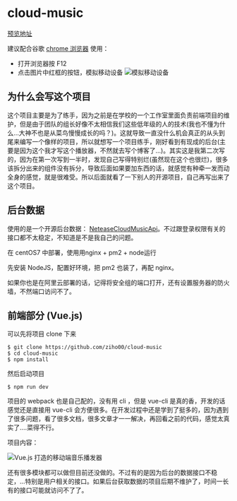# cloud-music

[预览地址](http://116.62.70.150/player/)

建议配合谷歌 [chrome 浏览器](https://www.google.cn/chrome/index.html) 使用：

+ 打开浏览器按 F12
+ 点击图片中红框的按钮，模拟移动设备
![模拟移动设备](http://116.62.70.150/static/image/模拟移动设备.jpg)

## 为什么会写这个项目

这个项目主要是为了练手，因为之前是在学校的一个工作室里面负责前端项目的维护，但是由于团队的组长好像不太相信我们这些低年级的人的技术(我也不懂为什么...大神不也是从菜鸟慢慢成长的吗？)。这就导致一直没什么机会真正的从头到尾来编写一个像样的项目，所以就想写一个项目练手，刚好看到有现成的后台(主要是因为这个我才写这个播放器，不然就去写个博客了...)。其实这是我第二次写的，因为在第一次写到一半时，发现自己写得特别烂(虽然现在这个也很烂)，很多该拆分出来的组件没有拆分，导致后面如果要加东西的话，就感觉有种牵一发而动全身的感觉，就是很难受。所以后面就看了一下别人的开源项目，自己再写出来了这个项目。

## 后台数据

使用的是一个开源后台数据： [NeteaseCloudMusicApi](https://github.com/Binaryify/NeteaseCloudMusicApi)。不过跟登录权限有关的接口都不太稳定，不知道是不是我自己的问题。

在 centOS7 中部署，使用用nginx + pm2 + node运行

先安装 NodeJS，配置好环境，把 pm2 也装了，再配 nginx。 

如果你也是在阿里云部署的话，记得将安全组的端口打开，还有设置服务器的防火墙，不然端口访问不了。

## 前端部分 (Vue.js)
可以先将项目 clone 下来
```
$ git clone https://github.com/ziho00/cloud-music
$ cd cloud-music
$ npm install
```
然后启动项目
```
$ npm run dev
```
项目的 webpack 也是自己配的，没有用 cli ，但是 vue-cli 是真的香，开发的话感觉还是直接用 vue-cli 会方便很多。在开发过程中还是学到了挺多的，因为遇到了很多问题，看了很多文档，很多文章才一一解决，再回看之前的代码，感觉太真实了....菜得不行。

项目内容：

![Vue.js 打造的移动端音乐播发器](http://116.62.70.150/static/image/cloudMusic.png "Vue.js 打造的移动端音乐播发器")

还有很多模块都可以做但目前还没做的。不过有的是因为后台的数据接口不稳定，...特别是用户相关的接口。如果后台获取数据的项目后期不维护了，时间一长有的接口可能就访问不了了。





